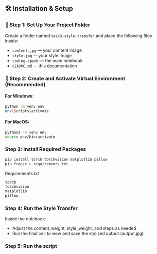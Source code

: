 ## 🛠 Installation & Setup

### 📁 Step 1: Set Up Your Project Folder

Create a folder named `task3-style-transfer` and place the following files inside:
- `content.jpg` — your content image
- `style.jpg` — your style image
- `coding.ipynb` — the main notebook
- `README.md` — this documentation


### 🐍 Step 2: Create and Activate Virtual Environment (Recommended)

#### For **Windows**:
```bash
python -m venv env
env\Scripts\activate
```

#### For **MacOS**:
```bash
python3 -m venv env
source env/bin/activate
```

### Step 3: Install Required Packages
```bash
pip install torch torchvision matplotlib pillow
pip freeze > requirements.txt
```

Requirements.txt
```bash
torch
torchvision
matplotlib
pillow
```

### Step 4: Run the Style Transfer

Inside the notebook:
   - Adjust the content_weight, style_weight, and steps as needed
   - Run the final cell to view and save the stylized output (output.jpg)

### Step 5: Run the script